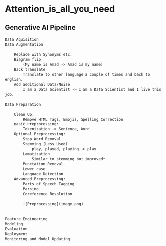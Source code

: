 # Attention_is_all_you_need

## Generative AI Pipeline


    Data Aquisition
    Data Augmentation

        Replace with Synonyms etc.
        Biagram flip 
            (My name is Amad -> Amad is my name)
        Back translate
            Translate to other language a couple of times and back to english.
        Add additional Data/Noise
            I am a Data Scientist -> I am a Data Scientist and I live this job.

    Data Preparation

        Clean Up: 
            Rempve HTML Tags, Emojis, Spelling Correction
        Basic Preprocessing:
            Tokenization -> Sentence, Word
        Optional Preprocessing:
            Stop Word Removal
            Stemming (Less Used)
                play, played, playing -> play
            Lamatization
                Similar to stemming but improved*
            Punctation Removal
            Lower case
            Language Detection
        Advanced Preprocessing:
            Parts of Speech Tagging
            Parsing
            Coreference Resolution

            ![Preprocessing](image.png)


    Feature Engineering
    Modeling
    Evaluation
    Deployment
    Monitoring and Model Updating

